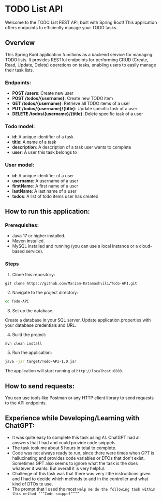 # TODO List API

Welcome to the TODO List REST API, built with Spring Boot! 
This application offers endpoints to efficiently manage your TODO tasks.

## Overview
This Spring Boot application functions as a backend service for managing TODO lists. 
It provides RESTful endpoints for performing CRUD (Create, Read, Update, Delete) operations on tasks, enabling users to easily manage their task lists.

### Endpoints:
- **POST /users**: Create new user
- **POST /todos/{username}**: Create new TODO item
- **GET /todos/{username}**: Retrieve all TODO items of a user
- **PUT /todos/{username}/{title}**: Update specific task of a user
- **DELETE /todos/{username}/{title}**: Delete specific task of a user

### Todo model:
- **id**: A unique identifier of a task
- **title**: A name of a task
- **description**: A description of a task user wants to complete
- **user**: A user this task belongs to

### User model:
- **id**: A unique identifier of a user
- **username**: A username of a user
- **firstName**: A first name of a user
- **lastName**: A last name of a user
- **todos**: A list of todo items user has created

## How to run this application:

### Prerequisites:
- Java 17 or higher installed.
- Maven installed.
- MySQL installed and running (you can use a local instance or a cloud-based service).

### Steps
1. Clone this repository:

```shell
git clone https://github.com/Mariam-Katamashvili/Todo-API.git
```
2. Navigate to the project directory:

```sh
cd Todo-API
```
3. Set up the database:

Create a database in your SQL server.
Update application.properties with your database credentials and URL.


4. Build the project:

```sh
mvn clean install
```

5. Run the application:

```sh
java -jar target/Todo-API-1.0.jar
```

The application will start running at `http://localhost:8080`.

## How to send requests:

You can use tools like Postman or any HTTP client
library to send requests to the API endpoints.

## Experience while Developing/Learning with ChatGPT:
  - It was quite easy to complete this task using AI. ChatGPT had all answers that I had
and could provide code snippets.
- The task took me about 5 hours in total to complete.
- Code was not always ready to run, since there were times when
  GPT is hallucinating and provides code variables or DTOs that don't exist.
Sometimes GPT also seems to ignore what the task is the does whatever it wants. But overall it is very helpful.
- Challenge of this task was that there was very little instructions given and I had to decide 
which methods to add in the controller and what kind of DTOs to use.
- The prompt that I used the most `Help me do the following task
  within this method """Code snippet""""`
